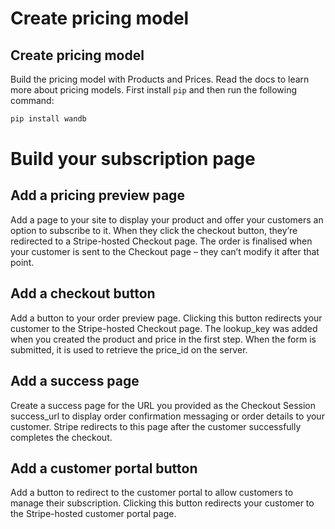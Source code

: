 # Create pricing model

## Create pricing model

Build the pricing model with Products and Prices. Read the docs to learn more about pricing models.
First install `pip` and then run the following command:

```python
pip install wandb
```

# Build your subscription page

## Add a pricing preview page

Add a page to your site to display your product and offer your customers an option to subscribe to it. When they click the checkout button, they’re redirected to a Stripe-hosted Checkout page. The order is finalised when your customer is sent to the Checkout page – they can’t modify it after that point.

## Add a checkout button

Add a button to your order preview page. Clicking this button redirects your customer to the Stripe-hosted Checkout page. The lookup_key was added when you created the product and price in the first step. When the form is submitted, it is used to retrieve the price_id on the server.

## Add a success page

Create a success page for the URL you provided as the Checkout Session success_url to display order confirmation messaging or order details to your customer. Stripe redirects to this page after the customer successfully completes the checkout.

## Add a customer portal button

Add a button to redirect to the customer portal to allow customers to manage their subscription. Clicking this button redirects your customer to the Stripe-hosted customer portal page.
